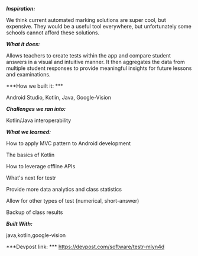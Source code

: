 ***Inspiration:***

We think current automated marking solutions are super cool, but expensive. They would be a useful tool everywhere, but unfortunately some schools cannot afford these solutions.

***What it does:***

Allows teachers to create tests within the app and compare student answers in a visual and intuitive manner. It then aggregates the data from multiple student responses to provide meaningful insights for future lessons and examinations.

***How we built it: ***

Android Studio, Kotlin, Java, Google-Vision

***Challenges we ran into:***

Kotlin/Java interoperability

***What we learned:***

How to apply MVC pattern to Android development

The basics of Kotlin

How to leverage offline APIs

What's next for testr

Provide more data analytics and class statistics

Allow for other types of test (numerical, short-answer)

Backup of class results


***Built With:***

java,kotlin,google-vision

***Devpost link: *** https://devpost.com/software/testr-mlyn4d
